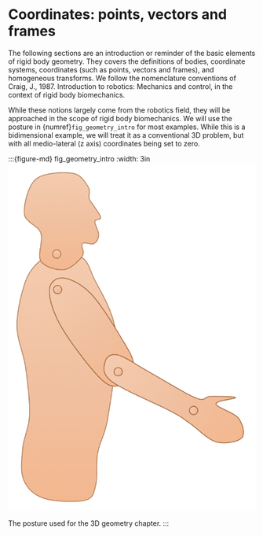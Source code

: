 # Coordinates: points, vectors and frames

The following sections are an introduction or reminder of the basic elements of rigid body geometry. They covers the definitions of bodies, coordinate systems, coordinates (such as points, vectors and frames), and homogeneous transforms. We follow the nomenclature conventions of Craig, J., 1987. Introduction to robotics: Mechanics and control, in the context of rigid body biomechanics. 

While these notions largely come from the robotics field, they will be approached in the scope of rigid body biomechanics. We will use the posture in {numref}`fig_geometry_intro` for most examples. While this is a bidimensional example, we will treat it as a conventional 3D problem, but with all medio-lateral (z axis) coordinates being set to zero.


:::{figure-md} fig_geometry_intro
:width: 3in
![](_static/images/geometry_intro.png)

The posture used for the 3D geometry chapter.
:::
